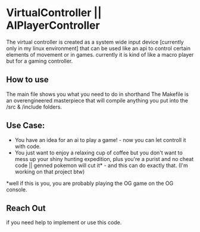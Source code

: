 
# VirtualController || AIPlayerController

The virtual controller is created as a system wide input device [currently only in my linux environment] that can be used like an api to control certain elements of movement or in games. currently it is kind of like a macro player but for a gaming controller. 

## How to use
The main file shows you what you need to do in shorthand
The Makefile is an overengineered masterpiece that will compile anything you put into the /src & /include folders. 

## Use Case: 
- You have an idea for an ai to play a game! - now you can let controll it with code. 
- You just want to enjoy a relaxing cup of coffee but you don't want to mess up your shiny hunting expedition, plus you're a purist and no cheat code || genned pokemon will cut it* - and this can do exactly that. (I'm working on that project btw) 

*well if this is you, you are probably playing the OG game on the OG console.

## Reach Out
if you need help to implement or use this code.